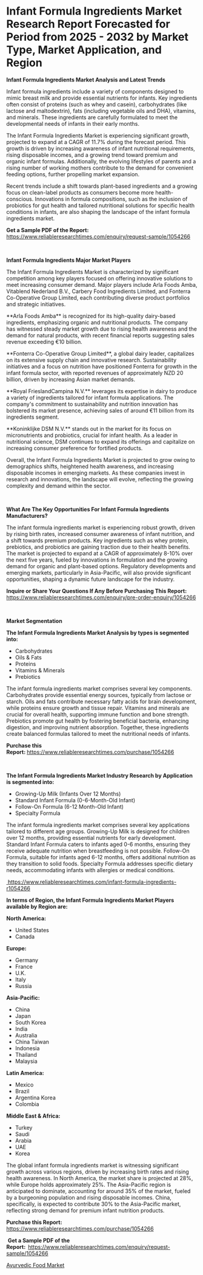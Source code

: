 <p><h1>Infant Formula Ingredients Market Research Report Forecasted for Period from 2025 -  2032 by Market Type, Market Application, and Region</h1></p><p><strong>Infant Formula Ingredients Market Analysis and Latest Trends</strong></p>
<p><p>Infant formula ingredients include a variety of components designed to mimic breast milk and provide essential nutrients for infants. Key ingredients often consist of proteins (such as whey and casein), carbohydrates (like lactose and maltodextrin), fats (including vegetable oils and DHA), vitamins, and minerals. These ingredients are carefully formulated to meet the developmental needs of infants in their early months.</p><p>The Infant Formula Ingredients Market is experiencing significant growth, projected to expand at a CAGR of 11.7% during the forecast period. This growth is driven by increasing awareness of infant nutritional requirements, rising disposable incomes, and a growing trend toward premium and organic infant formulas. Additionally, the evolving lifestyles of parents and a rising number of working mothers contribute to the demand for convenient feeding options, further propelling market expansion.</p><p>Recent trends include a shift towards plant-based ingredients and a growing focus on clean-label products as consumers become more health-conscious. Innovations in formula compositions, such as the inclusion of probiotics for gut health and tailored nutritional solutions for specific health conditions in infants, are also shaping the landscape of the infant formula ingredients market.</p></p>
<p><strong>Get a Sample PDF of the Report:&nbsp;</strong> <a href="https://www.reliableresearchtimes.com/enquiry/request-sample/1054266?utm_campaign=2641&utm_medium=2&utm_source=Github&utm_content=ia&utm_term=07042025&utm_id=infant-formula-ingredients">https://www.reliableresearchtimes.com/enquiry/request-sample/1054266</a></p>
<p>&nbsp;</p>
<p><strong>Infant Formula Ingredients Major Market Players</strong></p>
<p><p>The Infant Formula Ingredients Market is characterized by significant competition among key players focused on offering innovative solutions to meet increasing consumer demand. Major players include Arla Foods Amba, Vitablend Nederland B.V., Carbery Food Ingredients Limited, and Fonterra Co-Operative Group Limited, each contributing diverse product portfolios and strategic initiatives.</p><p>**Arla Foods Amba** is recognized for its high-quality dairy-based ingredients, emphasizing organic and nutritional products. The company has witnessed steady market growth due to rising health awareness and the demand for natural products, with recent financial reports suggesting sales revenue exceeding €10 billion.</p><p>**Fonterra Co-Operative Group Limited**, a global dairy leader, capitalizes on its extensive supply chain and innovative research. Sustainability initiatives and a focus on nutrition have positioned Fonterra for growth in the infant formula sector, with reported revenues of approximately NZD 20 billion, driven by increasing Asian market demands.</p><p>**Royal FrieslandCampina N.V.** leverages its expertise in dairy to produce a variety of ingredients tailored for infant formula applications. The company's commitment to sustainability and nutrition innovation has bolstered its market presence, achieving sales of around €11 billion from its ingredients segment.</p><p>**Koninklijke DSM N.V.** stands out in the market for its focus on micronutrients and probiotics, crucial for infant health. As a leader in nutritional science, DSM continues to expand its offerings and capitalize on increasing consumer preference for fortified products.</p><p>Overall, the Infant Formula Ingredients Market is projected to grow owing to demographics shifts, heightened health awareness, and increasing disposable incomes in emerging markets. As these companies invest in research and innovations, the landscape will evolve, reflecting the growing complexity and demand within the sector.</p></p>
<p>&nbsp;</p>
<p><strong>What Are The Key Opportunities For Infant Formula Ingredients Manufacturers?</strong></p>
<p><p>The infant formula ingredients market is experiencing robust growth, driven by rising birth rates, increased consumer awareness of infant nutrition, and a shift towards premium products. Key ingredients such as whey protein, prebiotics, and probiotics are gaining traction due to their health benefits. The market is projected to expand at a CAGR of approximately 8-10% over the next five years, fueled by innovations in formulation and the growing demand for organic and plant-based options. Regulatory developments and emerging markets, particularly in Asia-Pacific, will also provide significant opportunities, shaping a dynamic future landscape for the industry.</p></p>
<p><strong>Inquire or Share Your Questions If Any Before Purchasing This Report:</strong> <a href="https://www.reliableresearchtimes.com/enquiry/pre-order-enquiry/1054266?utm_campaign=2641&utm_medium=2&utm_source=Github&utm_content=ia&utm_term=07042025&utm_id=infant-formula-ingredients">https://www.reliableresearchtimes.com/enquiry/pre-order-enquiry/1054266</a></p>
<p>&nbsp;</p>
<p><strong>Market Segmentation</strong></p>
<p><strong>The Infant Formula Ingredients Market Analysis by types is segmented into:</strong></p>
<p><ul><li>Carbohydrates</li><li>Oils & Fats</li><li>Proteins</li><li>Vitamins & Minerals</li><li>Prebiotics</li></ul></p>
<p><p>The infant formula ingredients market comprises several key components. Carbohydrates provide essential energy sources, typically from lactose or starch. Oils and fats contribute necessary fatty acids for brain development, while proteins ensure growth and tissue repair. Vitamins and minerals are crucial for overall health, supporting immune function and bone strength. Prebiotics promote gut health by fostering beneficial bacteria, enhancing digestion, and improving nutrient absorption. Together, these ingredients create balanced formulas tailored to meet the nutritional needs of infants.</p></p>
<p><strong>Purchase this Report:&nbsp;</strong><a href="https://www.reliableresearchtimes.com/purchase/1054266?utm_campaign=2641&utm_medium=2&utm_source=Github&utm_content=ia&utm_term=07042025&utm_id=infant-formula-ingredients">https://www.reliableresearchtimes.com/purchase/1054266</a></p>
<p>&nbsp;</p>
<p><strong>The Infant Formula Ingredients Market Industry Research by Application is segmented into:</strong></p>
<p><ul><li>Growing-Up Milk (Infants Over 12 Months)</li><li>Standard Infant Formula (0-6-Month-Old Infant)</li><li>Follow-On Formula (6-12 Month-Old Infant)</li><li>Specialty Formula</li></ul></p>
<p><p>The infant formula ingredients market comprises several key applications tailored to different age groups. Growing-Up Milk is designed for children over 12 months, providing essential nutrients for early development. Standard Infant Formula caters to infants aged 0-6 months, ensuring they receive adequate nutrition when breastfeeding is not possible. Follow-On Formula, suitable for infants aged 6-12 months, offers additional nutrition as they transition to solid foods. Specialty Formula addresses specific dietary needs, accommodating infants with allergies or medical conditions.</p></p>
<p><a href="https://www.reliableresearchtimes.com/infant-formula-ingredients-r1054266?utm_campaign=2641&utm_medium=2&utm_source=Github&utm_content=ia&utm_term=07042025&utm_id=infant-formula-ingredients">&nbsp;https://www.reliableresearchtimes.com/infant-formula-ingredients-r1054266</a></p>
<p><strong>In terms of Region, the Infant Formula Ingredients Market Players available by Region are:</strong></p>
<p>
    <p> <strong> North America: </strong>
        <ul>
            <li>United States</li>
            <li>Canada</li>
        </ul>
        </p> 
    <p> <strong> Europe: </strong>
        <ul>
            <li>Germany</li>
            <li>France</li>
            <li>U.K.</li>
            <li>Italy</li>
            <li>Russia</li>
        </ul>
        </p> 
    <p> <strong> Asia-Pacific: </strong>
        <ul>
            <li>China</li>
            <li>Japan</li>
            <li>South Korea</li>
            <li>India</li>
            <li>Australia</li>
            <li>China Taiwan</li>
            <li>Indonesia</li>
            <li>Thailand</li>
            <li>Malaysia</li>
        </ul>
        </p> 
    <p> <strong> Latin America: </strong>
        <ul>
            <li>Mexico</li>
            <li>Brazil</li>
            <li>Argentina Korea</li>
            <li>Colombia</li>
        </ul>
        </p> 
    <p> <strong> Middle East & Africa: </strong>
        <ul>
            <li>Turkey</li>
            <li>Saudi</li>
            <li>Arabia</li>
            <li>UAE</li>
            <li>Korea</li>
        </ul>
    </p>
    </p>
<p><p>The global infant formula ingredients market is witnessing significant growth across various regions, driven by increasing birth rates and rising health awareness. In North America, the market share is projected at 28%, while Europe holds approximately 25%. The Asia-Pacific region is anticipated to dominate, accounting for around 35% of the market, fueled by a burgeoning population and rising disposable incomes. China, specifically, is expected to contribute 30% to the Asia-Pacific market, reflecting strong demand for premium infant nutrition products.</p></p>
<p><strong>Purchase this Report: </strong><a href="https://www.reliableresearchtimes.com/purchase/1054266?utm_campaign=2641&utm_medium=2&utm_source=Github&utm_content=ia&utm_term=07042025&utm_id=infant-formula-ingredients">https://www.reliableresearchtimes.com/purchase/1054266</a></p>
<p>&nbsp;<strong>Get a Sample PDF of the Report:&nbsp;&nbsp;</strong><a href="https://www.reliableresearchtimes.com/enquiry/request-sample/1054266?utm_campaign=2641&utm_medium=2&utm_source=Github&utm_content=ia&utm_term=07042025&utm_id=infant-formula-ingredients">https://www.reliableresearchtimes.com/enquiry/request-sample/1054266</a></p>
<p><strong></strong></p>
<p><p><a href="https://github.com/rushanday/Market-Research-Report-List-1/blob/main/ayurvedic-food-market.md?utm_campaign=2641&utm_medium=2&utm_source=Github&utm_content=ia&utm_term=07042025&utm_id=infant-formula-ingredients">Ayurvedic Food Market</a></p></p>